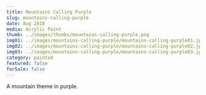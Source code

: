 ```yaml
---
title: Mountains Calling Purple
slug: mountains-calling-purple
date: Aug 2018
media: Acrylic Paint
thumb: ../images/thumbs/mountains-calling-purple.png
img01: ../images/mountains-calling-purple/mountains-calling-purple01.jpg
img02: ../images/mountains-calling-purple/mountains-calling-purple02.jpg
img03: ../images/mountains-calling-purple/mountains-calling-purple03.jpg
category: painted
featured: false
forSale: false
---
```


A mountain theme in purple.